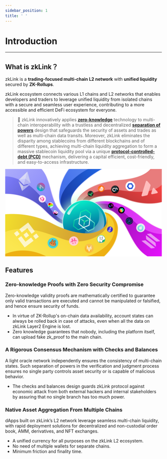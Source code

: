```yaml
---
sidebar_position: 1
title: ' '
---
```

# Introduction

---

## What is zkLink？
zkLink is a **trading-focused multi-chain L2 network** with **unified liquidity** secured by **ZK-Rollups**.

zkLink ecosystem connects various L1 chains and L2 networks that enables developers and traders to leverage unified liquidity from isolated chains with a secure and seamless user experience, contributing to a more accessible and efficient DeFi ecosystem for everyone.


<div className="cancel-md-margin">

>**🥇** zkLink innovatively applies **[zero-knowledge](/docs/Technology/Technology)** technology to multi-chain interoperability with a trustless and decentralized **[separation of powers](/docs/Technology/About-Security)** design that safeguards the security of assets and trades as well as multi-chain data transits. Moreover, zkLink eliminates the disparity among stablecoins from different blockchains and of different types, achieving multi-chain liquidity aggregation to form a massive stablecoin liquidity pool via a unique **[protocol-controlled-debt (PCD)](/docs/Technology/PCD)** mechanism, delivering a capital efficient, cost-friendly, and easy-to-access infrastructure.

</div>

<div className="cancel-md-margin cancel-img">

![zkLink Layer2 Network](../static/img/background.png)

</div>

<div className="cancel-md-margin">

</div>

## Features
### Zero-knowledge Proofs with Zero Security Compromise
Zero-knowledge validity proofs are mathematically certified to guarantee only valid transactions are executed and cannot be manipulated or falsified, and hence ensure security of funds.

- In virtue of ZK-Rollup's on-chain data availability, account states can always be rolled back in case of attacks, even when all the data on zkLink Layer2 Engine is lost.
- Zero knowledge guarantees that nobody, including the platform itself, can upload fake zk_proof to the main chain.


### A Rigorous Consensus Mechanism with Checks and Balances
A light oracle network independently ensures the consistency of multi-chain states. Such separation of powers in the verification and judgment process ensures no single party controls asset security or is capable of malicious behavior.

- The checks and balances design guards zkLink protocol against economic attack from both external hackers and internal stakeholders by assuring that no single branch has too much power.


### Native Asset Aggregation From Multiple Chains
dApps built on zkLink’s L2 network leverage seamless multi-chain liquidity, with rapid deployment solutions for decentralized and non-custodial order book, AMM, derivatives, and NFT exchanges.

- A unified currency for all purposes on the zkLink L2 ecosystem.
- No need of multiple wallets for separate chains.
- Minimum friction and finality time.
